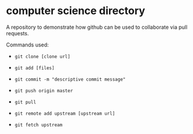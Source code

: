 # computer science directory

A repository to demonstrate how github can be used to collaborate via pull requests.

Commands used:

* `git clone [clone url]`
* `git add [files]`
* `git commit -m "descriptive commit message"`
* `git push origin master`

* `git pull`

* `git remote add upstream [upstream url]`
* `git fetch upstream`